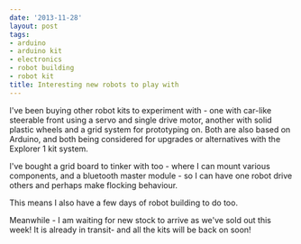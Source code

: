 ```yaml
---
date: '2013-11-28'
layout: post
tags:
- arduino
- arduino kit
- electronics
- robot building
- robot kit
title: Interesting new robots to play with
---
```

I've been buying other robot kits to experiment with - one with car-like steerable front using a servo and single drive motor, another with solid plastic wheels and a grid system for prototyping on. Both are also based on Arduino, and both being considered for upgrades or alternatives with the Explorer 1 kit system.

I've bought a grid board to tinker with too - where I can mount various components, and a bluetooth master module - so I can have one robot drive others and perhaps make flocking behaviour.

This means I also have a few days of robot building to do too.

Meanwhile - I am waiting for new stock to arrive as we've sold out this week! It is already in transit- and all the kits will be back on soon!

